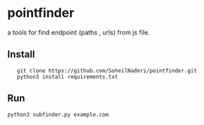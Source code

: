 # pointfinder
 a tools for find endpoint (paths , urls) from js file.
## Install 
 ```
    git clone https://github.com/SoheilNaderi/pointfinder.git
    python3 install requirements.txt
 ```
 ## Run
 ```python3 subfinder.py example.com```
